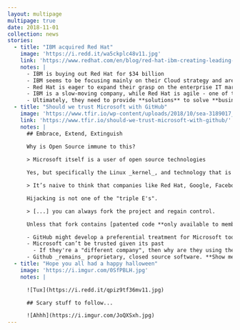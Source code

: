 ```yaml
---
layout: multipage
multipage: true
date: 2018-11-01
collection: news
stories:
  - title: "IBM acquired Red Hat"
    image: 'https://i.redd.it/wa5ckplc48v11.jpg'
    link: 'https://www.redhat.com/en/blog/red-hat-ibm-creating-leading-hybrid-cloud-provider'
    notes: |
      - IBM is buying out Red Hat for $34 billion
      - IBM seems to be focusing mainly on their Cloud strategy and are hoping to use Red Hat to do so.
      - Red Hat is eager to expand their grasp on the enterprise IT market by leveraging IBM's network of connections
      - IBM is a slow-moving company, while Red Hat is agile - one of those is going to have to change
      - Ultimately, they need to provide **solutions** to solve **business problems**
  - title: "Should we trust Microsoft with GitHub"
    image: 'https://www.tfir.io/wp-content/uploads/2018/10/sea-3189017_1920-1200x600.jpg'
    link: 'https://www.tfir.io/should-we-trust-microsoft-with-github/'
    notes: |
      ## Embrace, Extend, Extinguish
      
      Why is Open Source immune to this?

      > Microsoft itself is a user of open source technologies

      Yes, but specifically the Linux _kernel_, and technology that is written by companies who shall remain nameless but have recently be acquired.

      > It’s naive to think that companies like Red Hat, Google, Facebook, SUSE, Canonical, IBM, etc. will let Microsoft hijack their project.

      Hijacking is not one of the "triple E's".

      > [...] you can always fork the project and regain control.

      Unless that fork contains [patented code **only available to members**](https://www.zdnet.com/article/microsoft-open-sources-its-entire-patent-portfolio/) as discussed last week.

      - GitHub might develop a preferential treatment for Microsoft tools and technologies.
      - Microsoft can’t be trusted given its past
        - If they're a "different company", then why are they using the same name?
      - Github _remains_ proprietary, closed source software. **Show me the code**.
  - title: "Hope you all had a happy halloween"
    image: 'https://i.imgur.com/0SfPBLH.jpg'
    notes: |

      ![Tux](https://i.redd.it/qpiz9tf36mv11.jpg)

      ## Scary stuff to follow...

      ![Ahhh](https://i.imgur.com/JoQXSxh.jpg)
---
```

